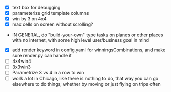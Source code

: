 - [X] text box for debugging
- [X] parameterize grid template columns
- [X] win by 3 on 4x4
- [X] max cells on screen without scrolling?
- IN GENERAL, do "build-your-own" type tasks on planes or other places with no internet, with some high level user/business goal in mind
- [X] add render keyword in config.yaml for winningsCombinations, and make sure render.py can handle it
- [ ] 4x4win4
- [ ] 3x3win3
- [ ] Parametrize 3 vs 4 in a row to win
- [ ] work a lot in Chicago, like there is nothing to do, that way you can go elsewhere to do things; whether by moving or just flying on trips often
